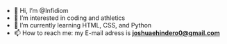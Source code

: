 - 👋 Hi, I’m @Infidiom
- 👀 I’m interested in coding and athletics  
- 🌱 I’m currently learning HTML, CSS, and Python
- 📫 How to reach me: my E-mail adress is __**joshuaehindero0@gmail.com**__

<!---
Infidiom/Infidiom is a ✨ special ✨ repository because its `README.md` (this file) appears on your GitHub profile.
You can click the Preview link to take a look at your changes.
--->


